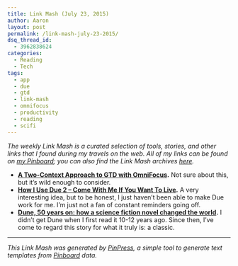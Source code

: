 ```yaml
---
title: Link Mash (July 23, 2015)
author: Aaron
layout: post
permalink: /link-mash-july-23-2015/
dsq_thread_id:
  - 3962838624
categories:
  - Reading
  - Tech
tags:
  - app
  - due
  - gtd
  - link-mash
  - omnifocus
  - productivity
  - reading
  - scifi
---
```

*The weekly Link Mash is a curated selection of tools, stories, and other links that I found during my travels on the web. All of my links can be found on&nbsp;<a title="Bachya's Pinboard: Link Mash" href="https://pinboard.in/u:bachya/t:link-mash/" target="_blank">my Pinboard</a>; you can also find the Link Mash archives <a href="/tag/link-mash/" target="_blank">here</a>.*

  * **<a title="A Two-Context Approach to GTD with OmniFocus" href="http://dafacto.com/a-two-context-approach-to-gtd-with-omnifocus/" target="_blank">A Two-Context Approach to GTD with OmniFocus</a>.** Not sure about this, but it&#8217;s wild enough to consider.
  * **<a title="How I Use Due 2 - Come With Me If You Want To Live" href="http://unduressing.tumblr.com/post/108269360039/how-i-use-due-2-come-with-me-if-you-want-to-live" target="_blank">How I Use Due 2 &#8211; Come With Me If You Want To Live</a>.** A very interesting idea, but to be honest, I just haven&#8217;t been able to make Due work for me. I&#8217;m just not a fan of constant reminders going off.
  * **<a title="Dune, 50 years on: how a science fiction novel changed the world" href="http://www.theguardian.com/books/2015/jul/03/dune-50-years-on-science-fiction-novel-world" target="_blank">Dune, 50 years on: how a science fiction novel changed the world</a>.** I didn&#8217;t get Dune when I first read it 10-12 years ago. Since then, I&#8217;ve come to regard this story for what it truly is: a classic.

----

*This Link Mash was generated by <a title="PinPress" href="https://github.com/bachya/pinpress" target="_blank">PinPress</a>, a simple tool to generate text templates from <a title="Pinboard" href="https://pinboard.in" target="_blank">Pinboard</a> data.*


